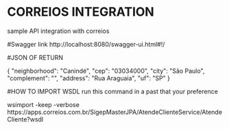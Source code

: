 # CORREIOS INTEGRATION
sample API integration with correios 


#Swagger link 
http://localhost:8080/swagger-ui.html#!/




#JSON OF RETURN

{
  "neighborhood": "Canindé",
  "cep": "03034000",
  "city": "São Paulo",
  "complement": "",
  "address": "Rua Araguaia",
  "uf": "SP"
}



#HOW TO IMPORT WSDL
run this command in a past that your preference </br>

<p>wsimport -keep -verbose  https://apps.correios.com.br/SigepMasterJPA/AtendeClienteService/AtendeCliente?wsdl </p>
